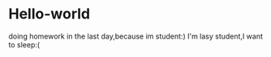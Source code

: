 # Hello-world
doing homework in the last day,because im student:)
I'm lasy student,I want to sleep:(
